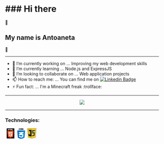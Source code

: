 <h1>### Hi there </h1>👋

<h2>My name is Antoaneta </h2>🙂

<hr>

- 🔭 I’m currently working on ... Improving my web development skills
- 🌱 I’m currently learning ... Node.js and ExpressJS
- 👯 I’m looking to collaborate on ... Web application projects
- 📫 How to reach me: ... You can find me on [![Linkedin Badge](https://img.shields.io/badge/-Antoaneta-0e76a8?style=flat&labelColor=0e76a8&logo=linkedin&logoColor=white)](https://www.linkedin.com/in/antoanetapetrovayordanova/)
- ⚡ Fun fact: ... I'm a Minecraft freak :trollface:

<hr>

<p align="center"><img src="https://github-readme-stats.vercel.app/api?username=AntoanetaYordanova&theme=onedark"/></p>
 
 <hr>
 
 <h3><b>Technologies:</b></h3>
 
 <!-- <img align="left" alt="htmlIcon" width="35px" src="https://img.icons8.com/color/48/000000/html-5--v1.png"/> -->
 <img  align="left" alt="htmlIcon" width="35px" src="./images/html.jpg"/>
 <!-- <img  align="left" alt="cssIcon" width="35px" src="https://img.icons8.com/color/48/000000/css3.png"/> -->
  <img  align="left" alt="cssIcon" width="35px" src="./images/css.png"/>
 <img  align="left" alt="javascriptIcon" width="35px" src="./images/js.png"/>

